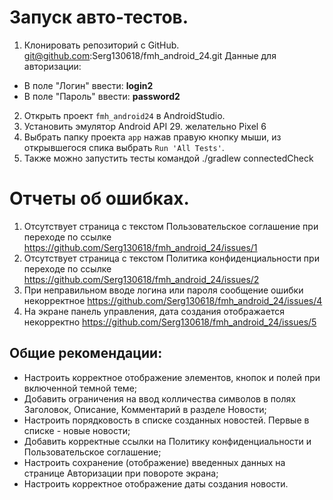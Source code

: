 # Запуск авто-тестов.

1. Клонировать репозиторий с GitHub.   git@github.com:Serg130618/fmh_android_24.git
Данные для авторизации:
- В поле "Логин" ввести: **login2**
- В поле "Пароль" ввести: **password2**
2. Открыть проект `fmh_android24` в AndroidStudio.
3. Установить эмулятор Android API 29. желательно Pixel 6
4. Выбрать папку проекта `app` нажав правую кнопку мыши, из открывшегося спика выбрать `Run 'All Tests'`.
5. Также можно запустить тесты командой ./gradlew connectedCheck


# Отчеты об ошибках.
1. Отсутствует страница с текстом Пользовательское соглашение при переходе по ссылке https://github.com/Serg130618/fmh_android_24/issues/1
2. Отсутствует страница с текстом Политика конфиденциальности при переходе по ссылке https://github.com/Serg130618/fmh_android_24/issues/2
3. При неправильном вводе логина или пароля сообщение ошибки некорректное https://github.com/Serg130618/fmh_android_24/issues/4
4. На экране панель управления, дата создания отображается некорректно  https://github.com/Serg130618/fmh_android_24/issues/5

## Общие рекомендации:
- Настроить корректное отображение элементов, кнопок и полей при включенной темной теме;
- Добавить ограничения на ввод колличества символов в полях Заголовок, Описание, Комментарий в разделе Новости;
- Настроить порядковость в списке созданных новостей. Первые в списке - новые новости;
- Добавить корректные ссылки на Политику конфиденциальности и Пользовательское соглашение;
- Настроить сохранение (отображение) введенных данных на странице Авторизации при повороте экрана;
- Настроить корректное отображение даты создания новости.


